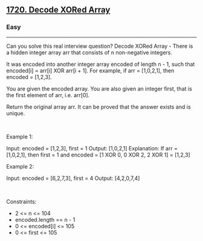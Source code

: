 <h2><a href="https://leetcode.com/problems/decode-xored-array/">1720. Decode XORed Array</a></h2><h3>Easy</h3><hr>Can you solve this real interview question? Decode XORed Array - There is a hidden integer array arr that consists of n non-negative integers.

It was encoded into another integer array encoded of length n - 1, such that encoded[i] = arr[i] XOR arr[i + 1]. For example, if arr = [1,0,2,1], then encoded = [1,2,3].

You are given the encoded array. You are also given an integer first, that is the first element of arr, i.e. arr[0].

Return the original array arr. It can be proved that the answer exists and is unique.

 

Example 1:


Input: encoded = [1,2,3], first = 1
Output: [1,0,2,1]
Explanation: If arr = [1,0,2,1], then first = 1 and encoded = [1 XOR 0, 0 XOR 2, 2 XOR 1] = [1,2,3]


Example 2:


Input: encoded = [6,2,7,3], first = 4
Output: [4,2,0,7,4]


 

Constraints:

 * 2 <= n <= 104
 * encoded.length == n - 1
 * 0 <= encoded[i] <= 105
 * 0 <= first <= 105